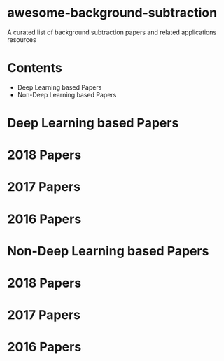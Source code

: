 # awesome-background-subtraction
A curated list of background subtraction papers and related applications resources
# Contents
 - Deep Learning based Papers
 - Non-Deep Learning based Papers

# Deep Learning based Papers
# 2018 Papers

# 2017 Papers
# 2016 Papers

# Non-Deep Learning based Papers
# 2018 Papers
# 2017 Papers
# 2016 Papers
